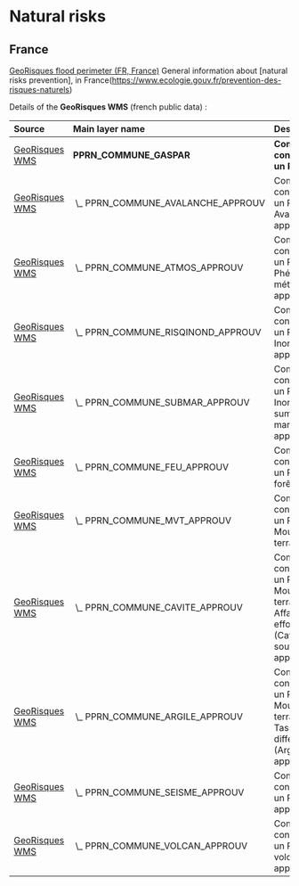 # Natural risks

## France
[GeoRisques flood perimeter (FR, France)](https://www.georisques.gouv.fr/risques/inondations)
General information about [natural risks prevention], in France(https://www.ecologie.gouv.fr/prevention-des-risques-naturels)

Details of the **GeoRisques WMS** (french public data) :

|Source|Main layer name|Description|
|:---|:---|:---|
|[GeoRisques WMS](https://www.georisques.gouv.fr/services?service=wms&request=getcapabilities)|**PPRN_COMMUNE_GASPAR**|**Communes concernées par un PPR naturel**|
|[GeoRisques WMS](https://www.georisques.gouv.fr/services?service=wms&request=getcapabilities)|&nbsp;\\_&nbsp;PPRN_COMMUNE_AVALANCHE_APPROUV|Communes concernées par un PPR Avalanche approuvé|
|[GeoRisques WMS](https://www.georisques.gouv.fr/services?service=wms&request=getcapabilities)|&nbsp;\\_&nbsp;PPRN_COMMUNE_ATMOS_APPROUV|Communes concernées par un PPR Phénomènes météorologiques approuvé|
|[GeoRisques WMS](https://www.georisques.gouv.fr/services?service=wms&request=getcapabilities)|&nbsp;\\_&nbsp;PPRN_COMMUNE_RISQINOND_APPROUV|Communes concernées par un PPR Inondation approuvé|
|[GeoRisques WMS](https://www.georisques.gouv.fr/services?service=wms&request=getcapabilities)|&nbsp;\\_&nbsp;PPRN_COMMUNE_SUBMAR_APPROUV|Communes concernées par un PPR Inondation par sumersion marine approuvé|
|[GeoRisques WMS](https://www.georisques.gouv.fr/services?service=wms&request=getcapabilities)|&nbsp;\\_&nbsp;PPRN_COMMUNE_FEU_APPROUV|Communes concernées par un PPR Feu de forêt approuvé|
|[GeoRisques WMS](https://www.georisques.gouv.fr/services?service=wms&request=getcapabilities)|&nbsp;\\_&nbsp;PPRN_COMMUNE_MVT_APPROUV|Communes concernées par un PPR Mouvement de terrain approuvé|
|[GeoRisques WMS](https://www.georisques.gouv.fr/services?service=wms&request=getcapabilities)|&nbsp;\\_&nbsp;PPRN_COMMUNE_CAVITE_APPROUV|Communes concernées par un PPR Mouvement de terrain - Affaissements et effondrements (Cavités souterraines) approuvé|
|[GeoRisques WMS](https://www.georisques.gouv.fr/services?service=wms&request=getcapabilities)|&nbsp;\\_&nbsp;PPRN_COMMUNE_ARGILE_APPROUV|Communes concernées par un PPR Mouvement de terrain - Tassements différentiels (Argile) approuvé|
|[GeoRisques WMS](https://www.georisques.gouv.fr/services?service=wms&request=getcapabilities)|&nbsp;\\_&nbsp;PPRN_COMMUNE_SEISME_APPROUV|Communes concernées par un PPR Séisme approuvé|
|[GeoRisques WMS](https://www.georisques.gouv.fr/services?service=wms&request=getcapabilities)|&nbsp;\\_&nbsp;PPRN_COMMUNE_VOLCAN_APPROUV|Communes concernées par un PPR Eruption volcanique approuvé|